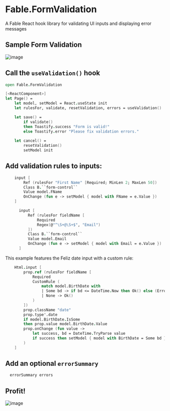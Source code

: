 # Fable.FormValidation
A Fable React hook library for validating UI inputs and displaying error messages

## Sample Form Validation

![image](https://user-images.githubusercontent.com/1030435/112770351-68531680-8ff4-11eb-9e05-e1bee7e6c630.png)


## Call the `useValidation()` hook

``` fsharp
open Fable.FormValidation

[<ReactComponent>]
let Page() = 
    let model, setModel = React.useState init
    let rulesFor, validate, resetValidation, errors = useValidation() 

    let save() = 
        if validate() 
        then Toastify.success "Form is valid!"
        else Toastify.error "Please fix validation errors."
        
    let cancel() = 
        resetValidation()
        setModel init


```

## Add validation rules to inputs:

``` fsharp
    input [
        Ref (rulesFor "First Name" [Required; MinLen 2; MaxLen 50])
        Class B.``form-control``
        Value model.FName
        OnChange (fun e -> setModel { model with FName = e.Value })
    ]
```

``` fsharp
      input [
          Ref (rulesFor fieldName [ 
              Required 
              Regex(@"^\S+@\S+$", "Email")
          ])
          Class B.``form-control``
          Value model.Email
          OnChange (fun e -> setModel { model with Email = e.Value })
      ]
```

This example features the Feliz date input with a custom rule:
``` fsharp 
    Html.input [
        prop.ref (rulesFor fieldName [
            Required
            CustomRule (
                match model.BirthDate with
                | Some bd -> if bd <= DateTime.Now then Ok() else (Error "Birth Date cannot be a future date")
                | None -> Ok()
            )
        ])
        prop.className "date"
        prop.type'.date
        if model.BirthDate.IsSome
        then prop.value model.BirthDate.Value
        prop.onChange (fun value ->
            let success, bd = DateTime.TryParse value
            if success then setModel { model with BirthDate = Some bd }
        )
    ]
```

## Add an optional `errorSummary`

``` fsharp
  errorSummary errors
```

## Profit!

![image](https://user-images.githubusercontent.com/1030435/112770388-959fc480-8ff4-11eb-8818-1c446a66c8b5.png)

